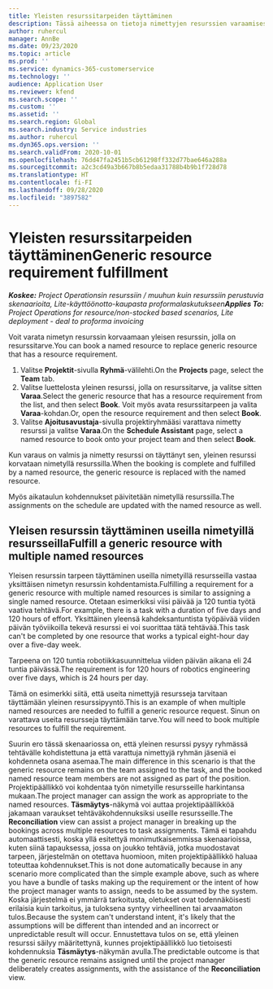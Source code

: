 ```yaml
---
title: Yleisten resurssitarpeiden täyttäminen
description: Tässä aiheessa on tietoja nimettyjen resurssien varaamisesta yleistä resurssitarvetta varten.
author: ruhercul
manager: AnnBe
ms.date: 09/23/2020
ms.topic: article
ms.prod: ''
ms.service: dynamics-365-customerservice
ms.technology: ''
audience: Application User
ms.reviewer: kfend
ms.search.scope: ''
ms.custom: ''
ms.assetid: ''
ms.search.region: Global
ms.search.industry: Service industries
ms.author: ruhercul
ms.dyn365.ops.version: ''
ms.search.validFrom: 2020-10-01
ms.openlocfilehash: 76dd47fa2451b5cb61298ff332d77bae646a288a
ms.sourcegitcommit: a2c3cd49a3b667b8b5edaa31788b4b9b1f728d78
ms.translationtype: HT
ms.contentlocale: fi-FI
ms.lasthandoff: 09/28/2020
ms.locfileid: "3897582"
---
```

# <a name="generic-resource-requirement-fulfillment"></a><span data-ttu-id="f860c-103">Yleisten resurssitarpeiden täyttäminen</span><span class="sxs-lookup"><span data-stu-id="f860c-103">Generic resource requirement fulfillment</span></span>

<span data-ttu-id="f860c-104">_**Koskee:** Project Operationsin resurssiin / muuhun kuin resurssiin perustuvia skenaarioita, Lite-käyttöönotto-kaupasta proformalaskutukseen_</span><span class="sxs-lookup"><span data-stu-id="f860c-104">_**Applies To:** Project Operations for resource/non-stocked based scenarios, Lite deployment - deal to proforma invoicing_</span></span>

<span data-ttu-id="f860c-105">Voit varata nimetyn resurssin korvaamaan yleisen resurssin, jolla on resurssitarve.</span><span class="sxs-lookup"><span data-stu-id="f860c-105">You can book a named resource to replace generic resource that has a resource requirement.</span></span>

1. <span data-ttu-id="f860c-106">Valitse **Projektit**-sivulla **Ryhmä**-välilehti.</span><span class="sxs-lookup"><span data-stu-id="f860c-106">On the **Projects** page, select the **Team** tab.</span></span>
2. <span data-ttu-id="f860c-107">Valitse luettelosta yleinen resurssi, jolla on resurssitarve, ja valitse sitten **Varaa**.</span><span class="sxs-lookup"><span data-stu-id="f860c-107">Select the generic resource that has a resource requirement from the list, and then select **Book**.</span></span> <span data-ttu-id="f860c-108">Voit myös avata resurssitarpeen ja valita **Varaa**-kohdan.</span><span class="sxs-lookup"><span data-stu-id="f860c-108">Or, open the resource requirement and then select **Book**.</span></span>
3. <span data-ttu-id="f860c-109">Valitse **Ajoitusavustaja**-sivulla projektiryhmääsi varattava nimetty resurssi ja valitse **Varaa**.</span><span class="sxs-lookup"><span data-stu-id="f860c-109">On the **Schedule Assistant** page, select a named resource to book onto your project team and then select **Book**.</span></span>

<span data-ttu-id="f860c-110">Kun varaus on valmis ja nimetty resurssi on täyttänyt sen, yleinen resurssi korvataan nimetyllä resurssilla.</span><span class="sxs-lookup"><span data-stu-id="f860c-110">When the booking is complete and fulfilled by a named resource, the generic resource is replaced with the named resource.</span></span>

<span data-ttu-id="f860c-111">Myös aikataulun kohdennukset päivitetään nimetyllä resurssilla.</span><span class="sxs-lookup"><span data-stu-id="f860c-111">The assignments on the schedule are updated with the named resource as well.</span></span>

## <a name="fulfill-a-generic-resource-with-multiple-named-resources"></a><span data-ttu-id="f860c-112">Yleisen resurssin täyttäminen useilla nimetyillä resursseilla</span><span class="sxs-lookup"><span data-stu-id="f860c-112">Fulfill a generic resource with multiple named resources</span></span>
<span data-ttu-id="f860c-113">Yleisen resurssin tarpeen täyttäminen useilla nimetyillä resursseilla vastaa yksittäisen nimetyn resurssin kohdentamista.</span><span class="sxs-lookup"><span data-stu-id="f860c-113">Fulfilling a requirement for a generic resource with multiple named resources is similar to assigning a single named resource.</span></span> <span data-ttu-id="f860c-114">Otetaan esimerkiksi viisi päivää ja 120 tuntia työtä vaativa tehtävä.</span><span class="sxs-lookup"><span data-stu-id="f860c-114">For example, there is a task with a duration of five days and 120 hours of effort.</span></span> <span data-ttu-id="f860c-115">Yksittäinen yleensä kahdeksantuntista työpäivää viiden päivän työviikoilla tekevä resurssi ei voi suorittaa tätä tehtävää.</span><span class="sxs-lookup"><span data-stu-id="f860c-115">This task can't be completed by one resource that works a typical eight-hour day over a five-day week.</span></span> 

<span data-ttu-id="f860c-116">Tarpeena on 120 tuntia robotiikkasuunnittelua viiden päivän aikana eli 24 tuntia päivässä.</span><span class="sxs-lookup"><span data-stu-id="f860c-116">The requirement is for 120 hours of robotics engineering over five days, which is 24 hours per day.</span></span>

<span data-ttu-id="f860c-117">Tämä on esimerkki siitä, että useita nimettyjä resursseja tarvitaan täyttämään yleinen resurssipyyntö.</span><span class="sxs-lookup"><span data-stu-id="f860c-117">This is an example of when multiple named resources are needed to fulfill a generic resource request.</span></span> <span data-ttu-id="f860c-118">Sinun on varattava useita resursseja täyttämään tarve.</span><span class="sxs-lookup"><span data-stu-id="f860c-118">You will need to book multiple resources to fulfill the requirement.</span></span>

<span data-ttu-id="f860c-119">Suurin ero tässä skenaariossa on, että yleinen resurssi pysyy ryhmässä tehtävälle kohdistettuna ja että varattuja nimettyjä ryhmän jäseniä ei kohdenneta osana asemaa.</span><span class="sxs-lookup"><span data-stu-id="f860c-119">The main difference in this scenario is that the generic resource remains on the team assigned to the task, and the booked named resource team members are not assigned as part of the position.</span></span> <span data-ttu-id="f860c-120">Projektipäällikkö voi kohdentaa työn nimetyille resursseille harkintansa mukaan.</span><span class="sxs-lookup"><span data-stu-id="f860c-120">The project manager can assign the work as appropriate to the named resources.</span></span> <span data-ttu-id="f860c-121">**Täsmäytys**-näkymä voi auttaa projektipäällikköä jakamaan varaukset tehtäväkohdennuksiksi useille resursseille.</span><span class="sxs-lookup"><span data-stu-id="f860c-121">The **Reconciliation** view can assist a project manager in breaking up the bookings across multiple resources to task assignments.</span></span> <span data-ttu-id="f860c-122">Tämä ei tapahdu automaattisesti, koska yllä esitettyä monimutkaisemmissa skenaarioissa, kuten siinä tapauksessa, jossa on joukko tehtäviä, jotka muodostavat tarpeen, järjestelmän on otettava huomioon, miten projektipäällikkö haluaa toteuttaa kohdennukset.</span><span class="sxs-lookup"><span data-stu-id="f860c-122">This is not done automatically because in any scenario more complicated than the simple example above, such as where you have a bundle of tasks making up the requirement or the intent of how the project manager wants to assign, needs to be assumed by the system.</span></span> <span data-ttu-id="f860c-123">Koska järjestelmä ei ymmärrä tarkoitusta, oletukset ovat todennäköisesti erilaisia kuin tarkoitus, ja tuloksena syntyy virheellinen tai arvaamaton tulos.</span><span class="sxs-lookup"><span data-stu-id="f860c-123">Because the system can't understand intent, it's likely that the assumptions will be different than intended and an incorrect or unpredictable result will occur.</span></span> <span data-ttu-id="f860c-124">Ennustettava tulos on se, että yleinen resurssi säilyy määritettynä, kunnes projektipäällikkö luo tietoisesti kohdennuksia **Täsmäytys**-näkymän avulla.</span><span class="sxs-lookup"><span data-stu-id="f860c-124">The predictable outcome is that the generic resource remains assigned until the project manager deliberately creates assignments, with the assistance of the **Reconciliation** view.</span></span>


